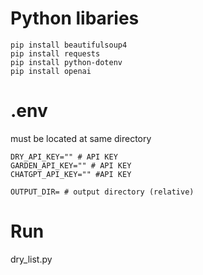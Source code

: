 # Python libaries

```
pip install beautifulsoup4
pip install requests
pip install python-dotenv
pip install openai
```

# .env

must be located at same directory

```
DRY_API_KEY="" # API KEY
GARDEN_API_KEY="" # API KEY
CHATGPT_API_KEY="" #API KEY

OUTPUT_DIR= # output directory (relative)
```

# Run

dry_list.py
